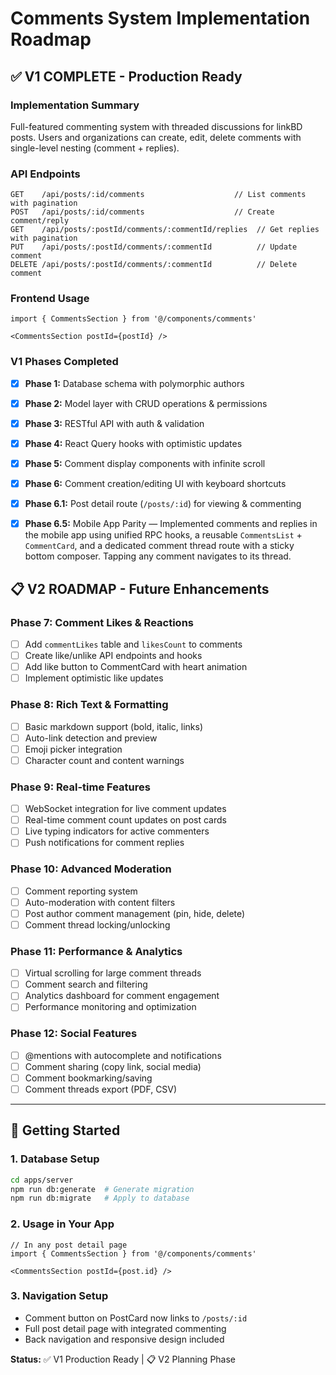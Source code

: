 # Comments System Implementation Roadmap

## ✅ V1 COMPLETE - Production Ready

### Implementation Summary
Full-featured commenting system with threaded discussions for linkBD posts. Users and organizations can create, edit, delete comments with single-level nesting (comment + replies).

### API Endpoints
```
GET    /api/posts/:id/comments                    // List comments with pagination
POST   /api/posts/:id/comments                    // Create comment/reply
GET    /api/posts/:postId/comments/:commentId/replies  // Get replies with pagination
PUT    /api/posts/:postId/comments/:commentId          // Update comment
DELETE /api/posts/:postId/comments/:commentId          // Delete comment
```

### Frontend Usage
```tsx
import { CommentsSection } from '@/components/comments'

<CommentsSection postId={postId} />
```

### V1 Phases Completed
- [x] **Phase 1:** Database schema with polymorphic authors
- [x] **Phase 2:** Model layer with CRUD operations & permissions  
- [x] **Phase 3:** RESTful API with auth & validation
- [x] **Phase 4:** React Query hooks with optimistic updates
- [x] **Phase 5:** Comment display components with infinite scroll
- [x] **Phase 6:** Comment creation/editing UI with keyboard shortcuts
- [x] **Phase 6.1:** Post detail route (`/posts/:id`) for viewing & commenting
 - [x] **Phase 6.5:** Mobile App Parity — Implemented comments and replies in the mobile app using unified RPC hooks, a reusable `CommentsList` + `CommentCard`, and a dedicated comment thread route with a sticky bottom composer. Tapping any comment navigates to its thread.



## 📋 V2 ROADMAP - Future Enhancements

### Phase 7: Comment Likes & Reactions
- [ ] Add `commentLikes` table and `likesCount` to comments
- [ ] Create like/unlike API endpoints and hooks
- [ ] Add like button to CommentCard with heart animation
- [ ] Implement optimistic like updates

### Phase 8: Rich Text & Formatting  
- [ ] Basic markdown support (bold, italic, links)
- [ ] Auto-link detection and preview
- [ ] Emoji picker integration
- [ ] Character count and content warnings

### Phase 9: Real-time Features
- [ ] WebSocket integration for live comment updates
- [ ] Real-time comment count updates on post cards
- [ ] Live typing indicators for active commenters
- [ ] Push notifications for comment replies

### Phase 10: Advanced Moderation
- [ ] Comment reporting system
- [ ] Auto-moderation with content filters
- [ ] Post author comment management (pin, hide, delete)
- [ ] Comment thread locking/unlocking

### Phase 11: Performance & Analytics
- [ ] Virtual scrolling for large comment threads
- [ ] Comment search and filtering
- [ ] Analytics dashboard for comment engagement
- [ ] Performance monitoring and optimization

### Phase 12: Social Features
- [ ] @mentions with autocomplete and notifications
- [ ] Comment sharing (copy link, social media)
- [ ] Comment bookmarking/saving
- [ ] Comment threads export (PDF, CSV)

---

## 🚀 Getting Started

### 1. Database Setup
```bash
cd apps/server
npm run db:generate  # Generate migration
npm run db:migrate   # Apply to database
```

### 2. Usage in Your App
```tsx
// In any post detail page
import { CommentsSection } from '@/components/comments'

<CommentsSection postId={post.id} />
```

### 3. Navigation Setup
- Comment button on PostCard now links to `/posts/:id`
- Full post detail page with integrated commenting
- Back navigation and responsive design included

**Status:** ✅ V1 Production Ready | 📋 V2 Planning Phase
